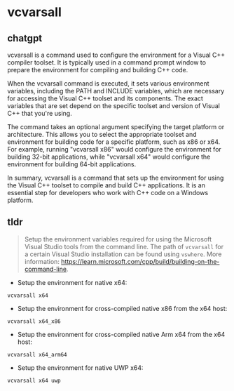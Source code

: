 # vcvarsall 
## chatgpt 
vcvarsall is a command used to configure the environment for a Visual C++ compiler toolset. It is typically used in a command prompt window to prepare the environment for compiling and building C++ code. 

When the vcvarsall command is executed, it sets various environment variables, including the PATH and INCLUDE variables, which are necessary for accessing the Visual C++ toolset and its components. The exact variables that are set depend on the specific toolset and version of Visual C++ that you're using.

The command takes an optional argument specifying the target platform or architecture. This allows you to select the appropriate toolset and environment for building code for a specific platform, such as x86 or x64. For example, running "vcvarsall x86" would configure the environment for building 32-bit applications, while "vcvarsall x64" would configure the environment for building 64-bit applications.

In summary, vcvarsall is a command that sets up the environment for using the Visual C++ toolset to compile and build C++ applications. It is an essential step for developers who work with C++ code on a Windows platform. 

## tldr 
 
> Setup the environment variables required for using the Microsoft Visual Studio tools from the command line.
> The path of `vcvarsall` for a certain Visual Studio installation can be found using `vswhere`.
> More information: <https://learn.microsoft.com/cpp/build/building-on-the-command-line>.

- Setup the environment for native x64:

`vcvarsall x64`

- Setup the environment for cross-compiled native x86 from the x64 host:

`vcvarsall x64_x86`

- Setup the environment for cross-compiled native Arm x64 from the x64 host:

`vcvarsall x64_arm64`

- Setup the environment for native UWP x64:

`vcvarsall x64 uwp`
